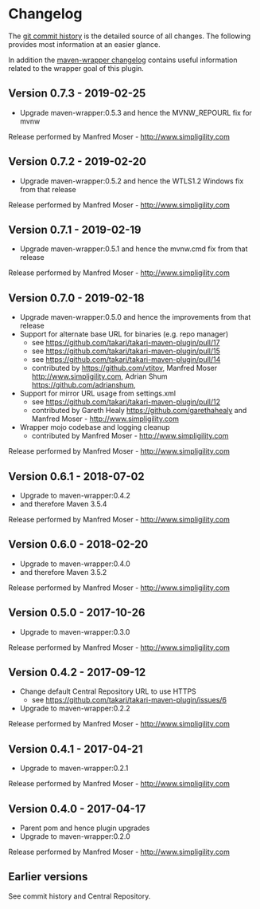 # Changelog

The [git commit history](https://github.com/takari/takari-maven-plugin/commits/master) is the detailed source of all
changes. The following provides most information at an easier glance.

In addition the [maven-wrapper changelog](https://github.com/takari/maven-wrapper/blob/master/CHANGELOG.md) contains
useful information related to the wrapper goal of this plugin.

## Version 0.7.3 - 2019-02-25

- Upgrade maven-wrapper:0.5.3 and hence the MVNW_REPOURL fix for mvnw

Release performed by Manfred Moser - http://www.simpligility.com

## Version 0.7.2 - 2019-02-20

- Upgrade maven-wrapper:0.5.2 and hence the WTLS1.2 Windows fix from that release

Release performed by Manfred Moser - http://www.simpligility.com

## Version 0.7.1 - 2019-02-19

- Upgrade maven-wrapper:0.5.1 and hence the mvnw.cmd fix from that release

Release performed by Manfred Moser - http://www.simpligility.com

## Version 0.7.0 - 2019-02-18

- Upgrade maven-wrapper:0.5.0 and hence the improvements from that release
- Support for alternate base URL for binaries (e.g. repo manager)
  - see https://github.com/takari/takari-maven-plugin/pull/17
  - see https://github.com/takari/takari-maven-plugin/pull/15
  - see https://github.com/takari/takari-maven-plugin/pull/14
  - contributed by https://github.com/vtitov, Manfred Moser http://www.simpligility.com,
    Adrian Shum https://github.com/adrianshum,
- Support for mirror URL usage from settings.xml
  - see https://github.com/takari/takari-maven-plugin/pull/12
  - contributed by Gareth Healy https://github.com/garethahealy and Manfred Moser - http://www.simpligility.com
- Wrapper mojo codebase and logging cleanup
  - contributed by Manfred Moser - http://www.simpligility.com

Release performed by Manfred Moser - http://www.simpligility.com

## Version 0.6.1 - 2018-07-02

- Upgrade to maven-wrapper:0.4.2
- and therefore Maven 3.5.4

Release performed by Manfred Moser - http://www.simpligility.com

## Version 0.6.0 - 2018-02-20

- Upgrade to maven-wrapper:0.4.0
- and therefore Maven 3.5.2

Release performed by Manfred Moser - http://www.simpligility.com

## Version 0.5.0 - 2017-10-26

- Upgrade to maven-wrapper:0.3.0

Release performed by Manfred Moser - http://www.simpligility.com

## Version 0.4.2 - 2017-09-12

- Change default Central Repository URL to use HTTPS
  - see https://github.com/takari/takari-maven-plugin/issues/6
-  Upgrade to maven-wrapper:0.2.2

Release performed by Manfred Moser - http://www.simpligility.com

## Version 0.4.1 - 2017-04-21

-  Upgrade to maven-wrapper:0.2.1

Release performed by Manfred Moser - http://www.simpligility.com

## Version 0.4.0 - 2017-04-17

- Parent pom and hence plugin upgrades
- Upgrade to maven-wrapper:0.2.0

Release performed by Manfred Moser - http://www.simpligility.com

## Earlier versions

See commit history and Central Repository.

